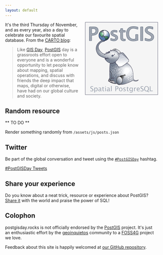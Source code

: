 ```yaml
---
layout: default
---
```


<div style="float:right;margin-left:15px;">
<img src="/assets/images/logo.png" alt="PostGIS Logo">
</div>

It's the third Thursday of November, and as every year, also a day to
celebrate our favourite spatial database.
From the [CARTO blog](http://blog.cartodb.com/happy-postgis-day/):

> Like [GIS Day](http://gisday.com/),
> [PostGIS](http://postgis.net/) day
> is a grassroots effort open
> to everyone and is a wonderful opportunity to let people
> know about mapping, spatial operations, and discuss with
> friends the deep impact that maps, digital or otherwise,
> have had on our global culture and society.</p>

## Random resource

** TO DO **

Render something randomly from `/assets/js/posts.json`

## Twitter

Be part of the global conversation and tweet using the
[`#PostGISDay`]("https://twitter.com/search?q=%23PostGISDay)
hashtag.

<a class="twitter-timeline"
    data-widget-id="535054119762149376"
    href="https://twitter.com/hashtag/PostGISDay"
    data-theme="dark"
    data-link-color="#cc0000"
    data-related="twitterapi,twitter"
    data-aria-polite="assertive"
    width="650"
    height="500">#PostGISDay Tweets</a>
<script>!function(d,s,id){var js,fjs=d.getElementsByTagName(s)[0],p=/^http:/.test(d.location)?'http':'https';if(!d.getElementById(id)){js=d.createElement(s);js.id=id;js.src=p+"://platform.twitter.com/widgets.js";fjs.parentNode.insertBefore(js,fjs);}}(document,"script","twitter-wjs");</script>

## Share your experience

Do you know about a neat trick, resource or experience about PostGIS?
[Share it](/submit/) with the world and praise the power of SQL!

## Colophon

postgisday.rocks is not officially endorsed
by the [PostGIS](postgis.net) project. It's just an enthusiastic
effort by the [geoinquietos](http://geoinquietos.org) community
to a [FOSS4G](http://foss4g.org/) project we love.

Feedback about this site is happily welcomed at 
[our GitHub repository](https://github.com/geoinquietosvlc/postgisday.rocks).